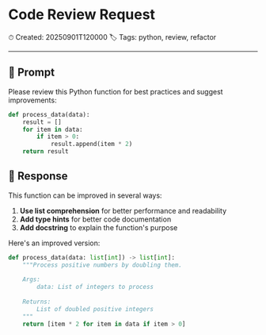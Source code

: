 # Code Review Request
⏱ Created: 20250901T120000
🏷 Tags: python, review, refactor

---

## 💭 Prompt
Please review this Python function for best practices and suggest improvements:

```python
def process_data(data):
    result = []
    for item in data:
        if item > 0:
            result.append(item * 2)
    return result
```

## 🤖 Response
This function can be improved in several ways:

1. **Use list comprehension** for better performance and readability
2. **Add type hints** for better code documentation
3. **Add docstring** to explain the function's purpose

Here's an improved version:

```python
def process_data(data: list[int]) -> list[int]:
    """Process positive numbers by doubling them.
    
    Args:
        data: List of integers to process
        
    Returns:
        List of doubled positive integers
    """
    return [item * 2 for item in data if item > 0]
```